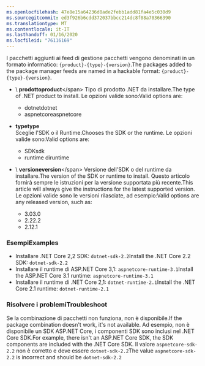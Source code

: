 ```yaml
---
ms.openlocfilehash: 47e8e15a64236d8ade2febb1add81fa4e5c030d9
ms.sourcegitcommit: ed3f926b6cdd372037bbcc214dc8f08a70366390
ms.translationtype: MT
ms.contentlocale: it-IT
ms.lasthandoff: 01/16/2020
ms.locfileid: "76116169"
---
```


<span data-ttu-id="c3602-101">I pacchetti aggiunti ai feed di gestione pacchetti vengono denominati in un formato informatico: `{product}-{type}-{version}`.</span><span class="sxs-lookup"><span data-stu-id="c3602-101">The packages added to the package manager feeds are named in a hackable format: `{product}-{type}-{version}`.</span></span>

- <span data-ttu-id="c3602-102">\ **prodotto**</span><span class="sxs-lookup"><span data-stu-id="c3602-102">**product**\</span></span>
<span data-ttu-id="c3602-103">Tipo di prodotto .NET da installare.</span><span class="sxs-lookup"><span data-stu-id="c3602-103">The type of .NET product to install.</span></span> <span data-ttu-id="c3602-104">Le opzioni valide sono:</span><span class="sxs-lookup"><span data-stu-id="c3602-104">Valid options are:</span></span>

  - <span data-ttu-id="c3602-105">dotnet</span><span class="sxs-lookup"><span data-stu-id="c3602-105">dotnet</span></span>
  - <span data-ttu-id="c3602-106">aspnetcore</span><span class="sxs-lookup"><span data-stu-id="c3602-106">aspnetcore</span></span>

- <span data-ttu-id="c3602-107">**type**</span><span class="sxs-lookup"><span data-stu-id="c3602-107">**type**</span></span>\
<span data-ttu-id="c3602-108">Sceglie l'SDK o il Runtime.</span><span class="sxs-lookup"><span data-stu-id="c3602-108">Chooses the SDK or the runtime.</span></span> <span data-ttu-id="c3602-109">Le opzioni valide sono:</span><span class="sxs-lookup"><span data-stu-id="c3602-109">Valid options are:</span></span>

  - <span data-ttu-id="c3602-110">SDK</span><span class="sxs-lookup"><span data-stu-id="c3602-110">sdk</span></span>
  - <span data-ttu-id="c3602-111">runtime di</span><span class="sxs-lookup"><span data-stu-id="c3602-111">runtime</span></span>

- <span data-ttu-id="c3602-112">\ **versione**</span><span class="sxs-lookup"><span data-stu-id="c3602-112">**version**\</span></span>
<span data-ttu-id="c3602-113">Versione dell'SDK o del runtime da installare.</span><span class="sxs-lookup"><span data-stu-id="c3602-113">The version of the SDK or runtime to install.</span></span> <span data-ttu-id="c3602-114">Questo articolo fornirà sempre le istruzioni per la versione supportata più recente.</span><span class="sxs-lookup"><span data-stu-id="c3602-114">This article will always give the instructions for the latest supported version.</span></span> <span data-ttu-id="c3602-115">Le opzioni valide sono le versioni rilasciate, ad esempio:</span><span class="sxs-lookup"><span data-stu-id="c3602-115">Valid options are any released version, such as:</span></span>

  - <span data-ttu-id="c3602-116">3.0</span><span class="sxs-lookup"><span data-stu-id="c3602-116">3.0</span></span>
  - <span data-ttu-id="c3602-117">2.2</span><span class="sxs-lookup"><span data-stu-id="c3602-117">2.2</span></span>
  - <span data-ttu-id="c3602-118">2.1</span><span class="sxs-lookup"><span data-stu-id="c3602-118">2.1</span></span>

### <a name="examples"></a><span data-ttu-id="c3602-119">Esempi</span><span class="sxs-lookup"><span data-stu-id="c3602-119">Examples</span></span>

- <span data-ttu-id="c3602-120">Installare .NET Core 2,2 SDK: `dotnet-sdk-2.2`</span><span class="sxs-lookup"><span data-stu-id="c3602-120">Install the .NET Core 2.2 SDK: `dotnet-sdk-2.2`</span></span>
- <span data-ttu-id="c3602-121">Installare il runtime di ASP.NET Core 3,1: `aspnetcore-runtime-3.1`</span><span class="sxs-lookup"><span data-stu-id="c3602-121">Install the ASP.NET Core 3.1 runtime: `aspnetcore-runtime-3.1`</span></span>
- <span data-ttu-id="c3602-122">Installare il runtime di .NET Core 2,1: `dotnet-runtime-2.1`</span><span class="sxs-lookup"><span data-stu-id="c3602-122">Install the .NET Core 2.1 runtime: `dotnet-runtime-2.1`</span></span>

### <a name="troubleshoot"></a><span data-ttu-id="c3602-123">Risolvere i problemi</span><span class="sxs-lookup"><span data-stu-id="c3602-123">Troubleshoot</span></span>

<span data-ttu-id="c3602-124">Se la combinazione di pacchetti non funziona, non è disponibile.</span><span class="sxs-lookup"><span data-stu-id="c3602-124">If the package combination doesn't work, it's not available.</span></span> <span data-ttu-id="c3602-125">Ad esempio, non è disponibile un SDK ASP.NET Core, i componenti SDK sono inclusi nel .NET Core SDK.</span><span class="sxs-lookup"><span data-stu-id="c3602-125">For example, there isn't an ASP.NET Core SDK, the SDK components are included with the .NET Core SDK.</span></span> <span data-ttu-id="c3602-126">Il valore `aspnetcore-sdk-2.2` non è corretto e deve essere `dotnet-sdk-2.2`</span><span class="sxs-lookup"><span data-stu-id="c3602-126">The value `aspnetcore-sdk-2.2` is incorrect and should be `dotnet-sdk-2.2`</span></span>

